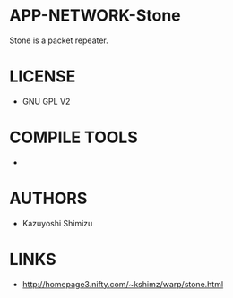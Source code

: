 APP-NETWORK-Stone
=================

 Stone is a packet repeater.

LICENSE
===============
* GNU GPL V2

COMPILE TOOLS
===============
* 
 
AUTHORS
===============
* Kazuyoshi Shimizu

LINKS
===============
* http://homepage3.nifty.com/~kshimz/warp/stone.html
